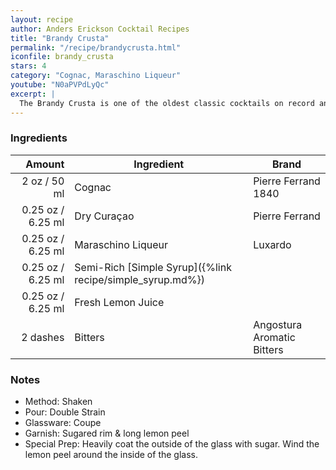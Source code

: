 ```yaml
---
layout: recipe
author: Anders Erickson Cocktail Recipes
title: "Brandy Crusta"
permalink: "/recipe/brandycrusta.html"
iconfile: brandy_crusta
stars: 4
category: "Cognac, Maraschino Liqueur"
youtube: "N0aPVPdLyQc"
excerpt: |
  The Brandy Crusta is one of the oldest classic cocktails on record and a liquid calling card of its hometown of New Orleans.
---
```


### Ingredients

|   Amount | Ingredient                                                | Brand                      |
| -------: | --------------------------------------------------------- | -------------------------- |
|     2 oz / 50 ml | Cognac                                                    | Pierre Ferrand 1840        |
|  0.25 oz / 6.25 ml | Dry Curaçao                                               | Pierre Ferrand             |
|  0.25 oz / 6.25 ml | Maraschino Liqueur                                        | Luxardo                    |
|  0.25 oz / 6.25 ml | Semi-Rich [Simple Syrup]({%link recipe/simple_syrup.md%}) |
|  0.25 oz / 6.25 ml | Fresh Lemon Juice                                         |
| 2 dashes | Bitters                                                   | Angostura Aromatic Bitters |

### Notes

- Method: Shaken
- Pour: Double Strain
- Glassware: Coupe
- Garnish: Sugared rim & long lemon peel
- Special Prep: Heavily coat the outside of the glass with sugar. Wind the lemon peel around the inside of the glass.
